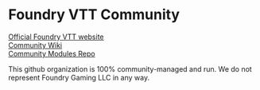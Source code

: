 # Foundry VTT Community
[Official Foundry VTT website](http://foundryvtt.com/)  
[Community Wiki](https://github.com/foundry-vtt-community/master/wiki)  
[Community Modules Repo](https://github.com/foundry-vtt-community/modules/)

This github organization is 100% community-managed and run. We do not represent Foundry Gaming LLC in any way.
